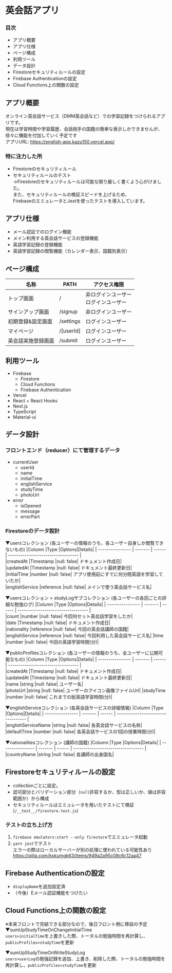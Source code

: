 # 英会話アプリ
  
### 目次
- アプリ概要
- アプリ仕様
- ページ構成
- 利用ツール
- データ設計
- Firestoreセキュリティルールの設定
- Firebase Authenticationの設定
- Cloud Functions上の関数の設定

## アプリ概要
オンライン英会話サービス（DMM英会話など）での学習記録をつけられるアプリです。  
現在は学習時間や学習履歴、会話相手の国籍の簡単な表示しかできませんが、  
徐々に機能を付加していく予定です  
アプリURL: https://english-app.kazu150.vercel.app/
  
### 特に注力した所
- Firestoreのセキュリティルール
- セキュリティルールのテスト  
→Firestoreのセキュリティルールは可能な限り厳しく書くよう心がけました。  
また、セキュリティルールの検証スピードを上げるため、  
FirebaseのエミュレータとJestを使ったテストを導入しています。


## アプリ仕様
- メール認証でのログイン機能
- メイン利用する英会話サービスの登録機能
- 英語学習記録の登録機能
- 英語学習記録の閲覧機能（カレンダー表示、国籍別表示）

## ページ構成
| 名称             | PATH    | アクセス権限                       | 
| ---------------- | ------- | ---------------------------------- | 
| トップ画面| /　| 非ログインユーザー<br>ログインユーザー | 
| サインアップ画面 | /signup | 非ログインユーザー| 
|初期登録&設定画面|/settings|ログインユーザー| 
|マイページ|/[userId]|ログインユーザー| 
|英会話実施登録画面|/submit|ログインユーザー| 

## 利用ツール
- Firebase
  - Firestore
  - Cloud Functions
  - Firebase Authentication
- Vercel
- React + React Hooks
- Next.js
- TypeScript
- Material-ui
  
## データ設計
### フロントエンド（reducer）にて管理するデータ
- currentUser
  - userId
  - name
  - initialTime
  - englishService
  - studyTime
  - photoUrl
- error
  - isOpened
  - message
  - errorPart

### Firestoreのデータ設計
▼usersコレクション (各ユーザーの情報のうち、各ユーザー自身しか閲覧できないもの)
|Column	|Type	|Options|Details|
| ---------------- | ------- | ------ | ---------------------------------- |   
|createdAt	|Timestamp	|null: false|  ドキュメント作成日|  
|updatedAt	|Timestamp	|null: false|  ドキュメント最終更新日|  
|initialTime	|number	|null: false|  アプリ使用前にすでに何分間英語を学習していたか|  
|englishService	|reference	|null: false|  メインで使う英会話サービス名|  

  
▼usersコレクション > studyLogサブコレクション (各ユーザーの各回ごとの詳細な勉強ログ)
|Column	|Type	|Options|Details|
| ---------------- | ------- | ------ | ---------------------------------- |   
|count	|number	|null: false|  今回何セット英会話学習をしたか|  
|date	|Timestamp	|null: false|  ドキュメント作成日|  
|nationality	|reference	|null: false|  今回の英会話講師の国籍|  
|englishService	|reference	|null: false|  今回利用した英会話サービス名| 
|time	|number	|null: false|  今回の英語学習時間(分)|  

  
▼publicProfilesコレクション (各ユーザーの情報のうち、全ユーザーに公開可能なもの)
|Column	|Type	|Options|Details|
| ---------------- | ------- | ------ | ---------------------------------- |   
|createdAt	|Timestamp	|null: false|  ドキュメント作成日|  
|updatedAt	|Timestamp	|null: false|  ドキュメント最終更新日|  
|name	|string	|null: false|  ユーザー名|  
|photoUrl	|string	|null: false|  ユーザーのアイコン画像ファイルUrl| 
|studyTime	|number	|null: false|  これまでの総英語学習時間(分)|  
  
  
▼englishServiceコレクション (各英会話サービスの詳細情報)
|Column	|Type	|Options|Details|
| ---------------- | ------- | ------ | ---------------------------------- |   
|englishServiceName	|string	|null: false|  各英会話サービスの名称|  
|defaultTime	|number	|null: false|  各英会話サービスの1回の授業時間(分)|  
  
  
▼nationalitiesコレクション (講師の国籍)
|Column	|Type	|Options|Details|
| ---------------- | ------- | ------ | ---------------------------------- |   
|countryName	|string	|null: false|  各講師の出身国名| 

## Firestoreセキュリティルールの設定
- collectionごとに設定。
- 認可部分とバリデーション部分（`null`許容するか、型は正しいか、値は許容範囲か）から構成
- セキュリティルールはエミュレータを用いたテストにて検証(`/__test__/firestore.test.js`)

### テストの立ち上げ方
1. `firebase emulators:start --only firestore`でエミュレータ起動
2. `yarn jest`でテスト  
エラーの際はローカルサーバーが別の処理に使われている可能性あり  
https://qiita.com/kskumgk63/items/949a2a95c08c6c12aa47

## Firebase Authenticationの設定
- `displayName`を追加設定済
- （今後）Eメール認証機能をつけたい

## Cloud Functions上の関数の設定
※本来フロントで完結できる部分なので、後日フロント側に移設の予定  
▼sumUpStudyTimeOnChangeInitialTime  
`users>initialTime`を上書きした際、トータルの勉強時間を再計算し、`publicProfiles>studyTime`を更新

▼sumUpStudyTimeOnWriteStudyLog  
`users>userLog`の勉強記録を追加、上書き、削除した際、トータルの勉強時間を再計算し、`publicProfiles>studyTime`を更新
